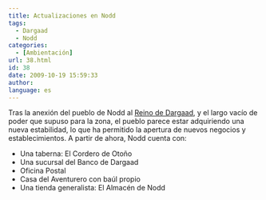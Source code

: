 ```yaml
---
title: Actualizaciones en Nodd
tags:
  - Dargaad
  - Nodd
categories:
  - [Ambientación]
url: 38.html
id: 38
date: 2009-10-19 15:59:33
author:
language: es
---
```


Tras la anexión del pueblo de Nodd al [Reino de Dargaad](http://wiki.ciudadcapital.net/index.php?title=Dargaad), y el largo vacío de poder que supuso para la zona, el pueblo parece estar adquiriendo una nueva estabilidad, lo que ha permitido la apertura de nuevos negocios y establecimientos. A partir de ahora, Nodd cuenta con:

*   Una taberna: El Cordero de Otoño
*   Una sucursal del Banco de Dargaad
*   Oficina Postal
*   Casa del Aventurero con baúl propio
*   Una tienda generalista: El Almacén de Nodd